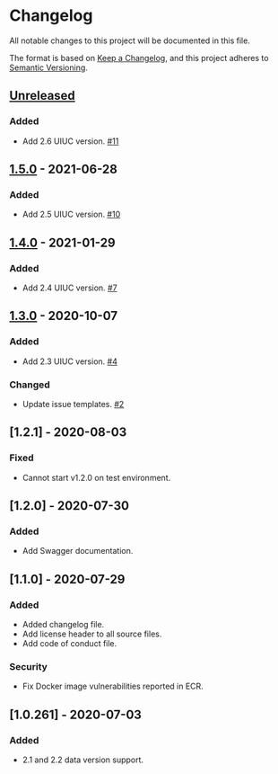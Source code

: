 # Changelog
All notable changes to this project will be documented in this file.

The format is based on [Keep a Changelog](https://keepachangelog.com/en/1.0.0/),
and this project adheres to [Semantic Versioning](https://semver.org/spec/v2.0.0.html).

## [Unreleased]
### Added
- Add 2.6 UIUC version. [#11](https://github.com/rokwire/talent-chooser-building-block/issues/11)

## [1.5.0] - 2021-06-28
### Added
- Add 2.5 UIUC version. [#10](https://github.com/rokwire/talent-chooser-building-block/issues/10)

## [1.4.0] - 2021-01-29
### Added
- Add 2.4 UIUC version. [#7](https://github.com/rokwire/talent-chooser-building-block/issues/7)

## [1.3.0] - 2020-10-07
### Added
- Add 2.3 UIUC version. [#4](https://github.com/rokwire/talent-chooser-building-block/issues/4)

### Changed
- Update issue templates. [#2](https://github.com/rokwire/talent-chooser-building-block/issues/2)

## [1.2.1] - 2020-08-03
### Fixed
- Cannot start v1.2.0 on test environment.

## [1.2.0] - 2020-07-30
### Added
- Add Swagger documentation. 

## [1.1.0] - 2020-07-29
### Added
- Added changelog file.
- Add license header to all source files.
- Add code of conduct file.

### Security
- Fix Docker image vulnerabilities reported in ECR. 

## [1.0.261] - 2020-07-03
### Added
- 2.1 and 2.2 data version support.

[Unreleased]: https://github.com/rokwire/talent-chooser-building-block/compare/v1.5.0...HEAD
[1.5.0]: https://github.com/rokwire/talent-chooser-building-block/compare/v1.4.0...v1.5.0
[1.4.0]: https://github.com/rokwire/talent-chooser-building-block/compare/v1.3.0...v1.4.0
[1.3.0]: https://github.com/rokwire/talent-chooser-building-block/compare/v1.2.1...v1.3.0
